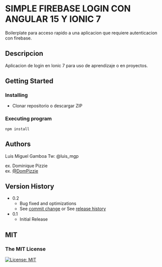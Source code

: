 
# SIMPLE FIREBASE LOGIN CON ANGULAR 15 Y IONIC 7

Boilerplate para acceso rapido a una aplicacion que requiere autenticacion con firebase.

## Descripcion

Aplicacion de login en Ionic 7 para uso de aprendizaje o en proyectos.

## Getting Started

### Installing

* Clonar repositorio o descargar ZIP

### Executing program
```
npm install
```

## Authors

Luis Miguel Gamboa Tw: @luis_mgp

ex. Dominique Pizzie  
ex. [@DomPizzie](https://twitter.com/dompizzie)

## Version History

* 0.2
    * Bug fixed and optimizations
    * See [commit change]() or See [release history]()
* 0.1
    * Initial Release

## MIT
### The MIT License
[![License: MIT](https://img.shields.io/badge/License-MIT-yellow.svg)](https://opensource.org/licenses/MIT)
